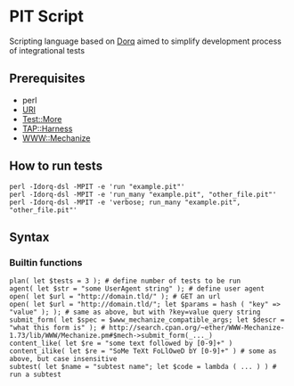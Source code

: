 PIT Script
==========

Scripting language based on [Dorq](https://github.com/kainwinterheart/dorq-dsl) aimed to simplify development process of integrational tests

Prerequisites
-------------

+ perl
+ [URI](https://metacpan.org/release/URI)
+ [Test::More](https://metacpan.org/release/Test-More)
+ [TAP::Harness](https://metacpan.org/release/Test-Harness)
+ [WWW::Mechanize](https://metacpan.org/release/WWW-Mechanize)

How to run tests
----------------

	perl -Idorq-dsl -MPIT -e 'run "example.pit"'
	perl -Idorq-dsl -MPIT -e 'run_many "example.pit", "other_file.pit"'
	perl -Idorq-dsl -MPIT -e 'verbose; run_many "example.pit", "other_file.pit"'

Syntax
------

### Builtin functions

	plan( let $tests = 3 ); # define number of tests to be run
	agent( let $str = "some UserAgent string" ); # define user agent
	open( let $url = "http://domain.tld/" ); # GET an url
	open( let $url = "http://domain.tld/"; let $params = hash ( "key" => "value" ); ); # same as above, but with ?key=value query string
	submit_form( let $spec = $www_mechanize_compatible_args; let $descr = "what this form is" ); # http://search.cpan.org/~ether/WWW-Mechanize-1.73/lib/WWW/Mechanize.pm#$mech->submit_form(_..._)
	content_like( let $re = "some text followed by [0-9]+" )
	content_ilike( let $re = "SoMe TeXt FoLlOweD bY [0-9]+" ) # some as above, but case insensitive
	subtest( let $name = "subtest name"; let $code = lambda ( ... ) ) # run a subtest

